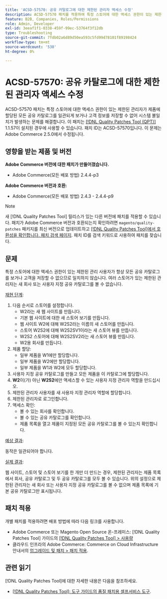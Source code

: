 ```yaml
---
title: 'ACSD-57570: 공유 카탈로그에 대한 제한된 관리자 액세스 수정'
description: ACSD-57570 패치를 적용하여 특정 스토어에 대한 액세스 권한이 있는 제한된 관리자가 제품에 할당된 모든 공유 카탈로그를 일관되게 보거나 고객 정보를 저장할 수 없어 시스템 불일치가 발생하는 Adobe Commerce 문제를 해결합니다.
feature: B2B, Companies, Roles/Permissions
role: Admin, Developer
exl-id: 3eeaf1f1-0338-459f-99ec-53764f3f12db
type: Troubleshooting
source-git-commit: 7fdb02a6d89d50ea593c5fd99d78101f89198424
workflow-type: tm+mt
source-wordcount: '538'
ht-degree: 0%

---
```


# ACSD-57570: 공유 카탈로그에 대한 제한된 관리자 액세스 수정

ACSD-57570 패치는 특정 스토어에 대한 액세스 권한이 있는 제한된 관리자가 제품에 할당된 모든 공유 카탈로그를 일관되게 보거나 고객 정보를 저장할 수 없어 시스템 불일치가 발생하는 문제를 해결합니다. 이 패치는 [[!DNL Quality Patches Tool (QPT)]](/help/tools/quality-patches-tool/quality-patches-tool-to-self-serve-quality-patches.md) 1.1.57이 설치된 경우에 사용할 수 있습니다. 패치 ID는 ACSD-57570입니다. 이 문제는 Adobe Commerce 2.5.0에서 수정됩니다.

## 영향을 받는 제품 및 버전

**Adobe Commerce 버전에 대한 패치가 만들어졌습니다.**

* Adobe Commerce(모든 배포 방법) 2.4.4-p3

**Adobe Commerce 버전과 호환:**

* Adobe Commerce(모든 배포 방법) 2.4.3 - 2.4.4-p9

>[!NOTE]
>
>새 [!DNL Quality Patches Tool] 릴리스가 있는 다른 버전에 패치를 적용할 수 있습니다. 패치가 Adobe Commerce 버전과 호환되는지 확인하려면 `magento/quality-patches` 패키지를 최신 버전으로 업데이트하고 [[!DNL Quality Patches Tool]에서 호환성을 확인합니다. 패치 검색 페이지](https://experienceleague.adobe.com/tools/commerce-quality-patches/index.html). 패치 ID를 검색 키워드로 사용하여 패치를 찾습니다.

## 문제

특정 스토어에 대한 액세스 권한이 있는 제한된 관리 사용자가 항상 모든 공유 카탈로그를 보거나 고객을 저장할 수 없으므로 일치하지 않습니다. 여러 스토어가 있는 제한된 관리자는 새 회사 또는 사용자 지정 공유 카탈로그를 볼 수 없습니다.

<u>재현 단계</u>:

1. 다음 순서로 스토어를 설정합니다.
   * W2라는 새 웹 사이트를 만듭니다.
   * 기본 웹 사이트에 대한 새 스토어 보기를 만듭니다.
   * 웹 사이트 W2에 대해 W2S2라는 이름의 새 스토어를 만듭니다.
   * 스토어 W2S2에 대해 W2S2SV1이라는 새 스토어 뷰를 만듭니다.
   * W2S2 스토어에 대해 W2S2SV2라는 새 스토어 뷰를 만듭니다.
   * W2용 회사를 만듭니다.
1. 제품 할당:
   * 일부 제품을 W1에만 할당합니다.
   * 일부 제품을 W2에만 할당합니다.
   * 일부 제품을 W1과 W2에 모두 할당합니다.
1. 사용자 지정 공유 카탈로그를 만들고 모든 제품을 이 카탈로그에 할당합니다.
1. **W2**&#x200B;이(가) 아닌 **W2S2**&#x200B;에만 액세스할 수 있는 사용자 지정 관리자 역할을 만드십시오.
1. 제한된 관리자 사용자를 새 사용자 지정 관리자 역할에 할당합니다.
1. 제한된 관리자로 로그인합니다.
1. 액세스 확인:
   * 볼 수 있는 회사를 확인합니다.
   * 볼 수 있는 공유 카탈로그를 확인합니다.
   * 제품 목록을 열고 제품이 지정된 모든 공유 카탈로그를 볼 수 있는지 확인합니다.

<u>예상 결과</u>:

동작은 일관되어야 합니다.

<u>실제 결과</u>:

웹 사이트, 스토어 및 스토어 보기를 한 개만 더 만드는 경우, 제한된 관리자는 제품 목록에서 회사, 공유 카탈로그 및 두 공유 카탈로그를 모두 볼 수 있습니다. 위의 설정으로 제한된 관리자는 새 회사 또는 사용자 지정 공유 카탈로그를 볼 수 없으며 제품 목록에 기본 공유 카탈로그만 표시됩니다.

## 패치 적용

개별 패치를 적용하려면 배포 방법에 따라 다음 링크를 사용합니다.

* Adobe Commerce 또는 Magento Open Source 온-프레미스: [!DNL Quality Patches Tool] 가이드의 [[!DNL Quality Patches Tool] > 사용량](/help/tools/quality-patches-tool/usage.md)
* 클라우드 인프라의 Adobe Commerce: Commerce on Cloud Infrastructure 안내서의 [업그레이드 및 패치 > 패치 적용](https://experienceleague.adobe.com/docs/commerce-cloud-service/user-guide/develop/upgrade/apply-patches.html).

## 관련 읽기

[!DNL Quality Patches Tool]에 대한 자세한 내용은 다음을 참조하세요.

* [[!DNL Quality Patches Tool]: 도구 가이드의 품질 패치용 셀프서비스 도구](/help/tools/quality-patches-tool/quality-patches-tool-to-self-serve-quality-patches.md).
